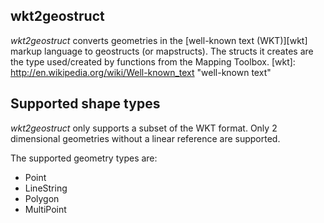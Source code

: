 wkt2geostruct
-------------
*wkt2geostruct* converts geometries in the [well-known text (WKT)][wkt] markup
language to geostructs (or mapstructs). The structs it creates are the type
used/created by functions from the Mapping Toolbox.
[wkt]: http://en.wikipedia.org/wiki/Well-known_text "well-known text"

Supported shape types
---------------------
*wkt2geostruct* only supports a subset of the WKT format. Only 2 dimensional
geometries without a linear reference are supported.

The supported geometry types are:

* Point
* LineString
* Polygon
* MultiPoint

